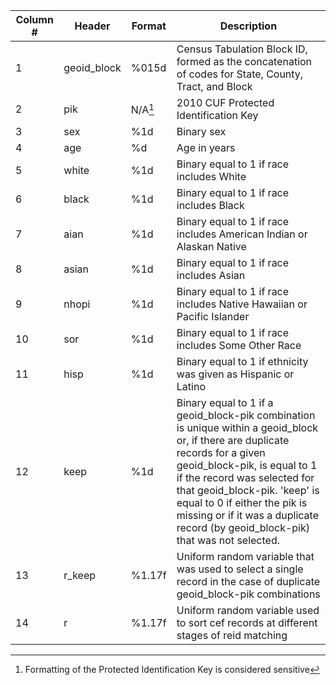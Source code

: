 | Column # | Header | Format | Description |
| --- | --- | --- | --- |
| 1 | geoid_block | %015d | Census Tabulation Block ID, formed as the concatenation of codes for State, County, Tract, and Block |
| 2 | pik | N/A[^1] | 2010 CUF Protected Identification Key |
| 3 | sex | %1d | Binary sex |
| 4 | age | %d | Age in years |
| 5 | white | %1d | Binary equal to 1 if race includes White |
| 6 | black | %1d | Binary equal to 1 if race includes Black |
| 7 | aian | %1d | Binary equal to 1 if race includes American Indian or Alaskan Native |
| 8 | asian | %1d | Binary equal to 1 if race includes Asian |
| 9 | nhopi | %1d | Binary equal to 1 if race includes Native Hawaiian or Pacific Islander |
| 10 | sor | %1d | Binary equal to 1 if race includes Some Other Race |
| 11 | hisp | %1d | Binary equal to 1 if ethnicity was given as Hispanic or Latino
| 12 | keep | %1d | Binary equal to 1 if a geoid_block-pik combination is unique within a geoid_block or, if there are duplicate records for a given geoid_block-pik, is equal to 1 if the record was selected for that geoid_block-pik. 'keep' is equal to 0 if either the pik is missing or if it was a duplicate record (by geoid_block-pik) that was not selected.
| 13 | r_keep | %1.17f | Uniform random variable that was used to select a single record in the case of duplicate geoid_block-pik combinations
| 14 | r | %1.17f | Uniform random variable used to sort cef records at different stages of reid matching

[^1]: Formatting of the Protected Identification Key is considered sensitive
